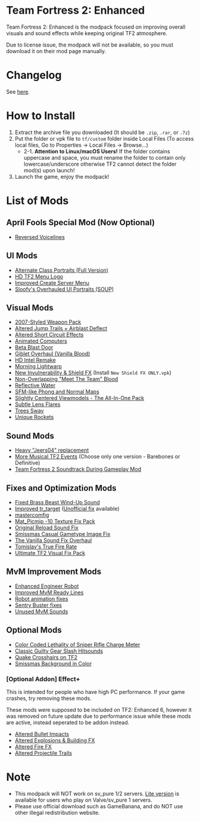 # Team Fortress 2: Enhanced
Team Fortress 2: Enhanced is the modpack focused on improving overall visuals and sound effects while keeping original TF2 atmosphere.

Due to license issue, the modpack will not be available, so you must download it on their mod page manually.

# Changelog
See [here](https://github.com/MysticMoonlight/EnhancedMod/blob/main/tf2e/CHANGELOG.md).

# How to Install
1. Extract the archive file you downloaded (It should be `.zip`, `.rar`, or `.7z`)
2. Put the folder or vpk file to `tf/custom` folder inside Local Files (To access local files, Go to Properties -> Local Files -> Browse...)
	* 2-1. **Attention to Linux/macOS Users!** If the folder contains uppercase and space, you must rename the folder to contain only lowercase/underscore otherwise TF2 cannot detect the folder mod(s) upon launch!
3. Launch the game, enjoy the modpack!

# List of Mods
## April Fools Special Mod (Now Optional)
* [Reversed Voicelines](https://www.dropbox.com/s/ib5txhihv4g71bu/Reversed%20Voicelines.vpk?dl=0)

## UI Mods
* [Alternate Class Portraits (Full Version)](https://gamebanana.com/mods/26024)
* [HD TF2 Menu Logo](https://gamebanana.com/mods/27061)
* [Improved Create Server Menu](https://gamebanana.com/mods/332109)
* [Sloofy's Overhauled UI Portraits (SOUP)](https://gamebanana.com/mods/26400)

## Visual Mods
* [2007-Styled Weapon Pack](https://gamebanana.com/mods/198560)
* [Altered Jump Trails + Airblast Deflect](https://gamebanana.com/mods/11896)
* [Altered Short Circuit Effects](https://gamebanana.com/mods/11900)
* [Animated Computers](https://gamebanana.com/mods/199838)
* [Beta Blast Door](https://gamebanana.com/mods/199779)
* [Giblet Overhaul (Vanilla Blood)](https://gamebanana.com/mods/205664)
* [HD Intel Remake](https://gamebanana.com/mods/199381)
* [Morning Lightwarp](https://gamebanana.com/mods/205354)
* [New Invulnerability & Shield FX](https://gamebanana.com/mods/197827) (Install `New Shield FX ONLY.vpk`)
* [Non-Overlapping "Meet The Team" Blood](https://gamebanana.com/mods/12372)
* [Reflective Water](https://gamebanana.com/mods/7560)
* [SFM-like Phong and Normal Maps](https://gamebanana.com/mods/198538)
* [Slightly Centered Viewmodels - The All-In-One Pack](https://gamebanana.com/mods/205759)
* [Subtle Lens Flares](https://gamebanana.com/mods/11865)
* [Trees Sway](https://gamebanana.com/mods/36719)
* [Unique Rockets](https://gamebanana.com/mods/324446)

## Sound Mods
* [Heavy "Jeers04" replacement](https://gamebanana.com/sounds/50373)
* [More Musical TF2 Events](https://gamebanana.com/sounds/53978) (Choose only one version - Barebones or Definitive)
* [Team Fortress 2 Soundtrack During Gameplay Mod](https://gamebanana.com/mods/36634)

## Fixes and Optimization Mods
* [Fixed Brass Beast Wind-Up Sound](https://gamebanana.com/sounds/44288)
* [Improved tr_target](https://gamebanana.com/mods/74748) ([Unofficial fix](https://github.com/MysticMoonlight/Improved-tr_target-UnofficialFix/releases/latest) available)
* [mastercomfig](https://mastercomfig.com)
* [Mat_Picmip -10 Texture Fix Pack](https://gamebanana.com/mods/198036)
* [Original Reload Sound Fix](https://gamebanana.com/sounds/44136)
* [Smissmas Casual Gametype Image Fix](https://gamebanana.com/mods/27036)
* [The Vanilla Sound Fix Overhaul](https://gamebanana.com/sounds/51208)
* [Tomislav's True Fire Rate](https://gamebanana.com/sounds/47174)
* [Ultimate TF2 Visual Fix Pack](https://github.com/agrastiOs/Ultimate-TF2-Visual-Fix-Pack)

## MvM Improvement Mods
* [Enhanced Engineer Robot](https://gamebanana.com/mods/340370)
* [Improved MvM Ready Lines](https://gamebanana.com/sounds/23729)
* [Robot animation fixes](https://gamebanana.com/mods/206443)
* [Sentry Buster fixes](https://gamebanana.com/mods/205386)
* [Unused MvM Sounds](https://gamebanana.com/sounds/41860)

## Optional Mods
* [Color Coded Lethality of Sniper Rifle Charge Meter](https://gamebanana.com/mods/345919)
* [Classic Guilty Gear Slash Hitsounds](https://gamebanana.com/sounds/56790)
* [Quake Crosshairs on TF2](https://gamebanana.com/mods/12535)
* [Smissmas Background in Color](https://gamebanana.com/mods/25229)

### [Optional Addon] Effect+
This is intended for people who have high PC performance. If your game crashes, try removing these mods.

These mods were supposed to be included on TF2: Enhanced 6, however it was removed on future update due to performance issue while these mods are active, instead seperated to be addon instead.
* [Altered Bullet Impacts](https://gamebanana.com/mods/12384)
* [Altered Explosions & Building FX](https://gamebanana.com/mods/12457)
* [Altered Fire FX](https://gamebanana.com/mods/289584)
* [Altered Projectile Trails](https://gamebanana.com/mods/12420)

# Note
* This modpack will NOT work on sv_pure 1/2 servers. [Lite version](https://github.com/MysticMoonlight/EnhancedMod/blob/main/tf2e/LITE.md) is available for users who play on Valve/sv_pure 1 servers.
* Please use official download such as GameBanana, and do NOT use other illegal redistribution website.
